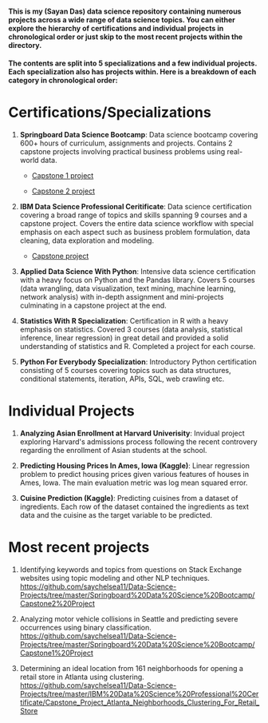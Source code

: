 #### This is my (Sayan Das) data science repository containing numerous projects across a wide range of data science topics. You can either explore the hierarchy of certifications and individual projects in chronological order or just skip to the most recent projects within the directory.  

#### The contents are split into 5 specializations and a few individual projects. Each specialization also has projects within. Here is a breakdown of each category in chronological order: 

# Certifications/Specializations

1. **Springboard Data Science Bootcamp**: Data science bootcamp covering 600+ hours of curriculum, assignments and projects. Contains 2 capstone projects involving practical business problems using real-world data. 

      - [Capstone 1 project](https://github.com/saychelsea11/Data-Science-Projects/tree/master/Springboard%20Data%20Science%20Bootcamp/Capstone1%20Project)

      - [Capstone 2 project](https://github.com/saychelsea11/Data-Science-Projects/tree/master/Springboard%20Data%20Science%20Bootcamp/Capstone2%20Project)

2. **IBM Data Science Professional Ceritificate**: Data science certification covering a broad range of topics and skills spanning 9 courses and a capstone project. Covers the entire data science workflow with special emphasis on each aspect such as business problem formulation, data cleaning, data exploration and modeling. 

      - [Capstone project](https://github.com/saychelsea11/Data-Science-Projects/tree/master/IBM%20Data%20Science%20Professional%20Certificate/Capstone_Project_Atlanta_Neighborhoods_Clustering_For_Retail_Store)

3. **Applied Data Science With Python**: Intensive data science certification with a heavy focus on Python and the Pandas library. Covers 5 courses (data wrangling, data visualization, text mining, machine learning, network analysis) with in-depth assignment and mini-projects culminating in a capstone project at the end. 

4. **Statistics With R Specialization**: Certification in R with a heavy emphasis on statistics. Covered 3 courses (data analysis, statistical inference, linear regression) in great detail and provided a solid understanding of statistics and R. Completed a project for each course. 

5. **Python For Everybody Specialization**: Introductory Python certification consisting of 5 courses covering topics such as data structures, conditional statements, iteration, APIs, SQL, web crawling etc. 

# Individual Projects

1. **Analyzing Asian Enrollment at Harvard Univerisity**: Invidual project exploring Harvard's admissions process following the recent controvery regarding the enrollment of Asian students at the school.

2. **Predicting Housing Prices In Ames, Iowa (Kaggle)**: Linear regression problem to predict housing prices given various features of houses in Ames, Iowa. The main evaluation metric was log mean squared error. 

3. **Cuisine Prediction (Kaggle)**: Predicting cuisines from a dataset of ingredients. Each row of the dataset contained the ingredients as text data and the cuisine as the target variable to be predicted.  

# Most recent projects

1. Identifying keywords and topics from questions on Stack Exchange websites using topic modeling and other NLP techniques. 
   https://github.com/saychelsea11/Data-Science-Projects/tree/master/Springboard%20Data%20Science%20Bootcamp/Capstone2%20Project
   
2. Analyzing motor vehicle collisions in Seattle and predicting severe occurrences using binary classification. 
   https://github.com/saychelsea11/Data-Science-Projects/tree/master/Springboard%20Data%20Science%20Bootcamp/Capstone1%20Project
   
3. Determining an ideal location from 161 neighborhoods for opening a retail store in Atlanta using clustering. 
   https://github.com/saychelsea11/Data-Science-Projects/tree/master/IBM%20Data%20Science%20Professional%20Certificate/Capstone_Project_Atlanta_Neighborhoods_Clustering_For_Retail_Store
